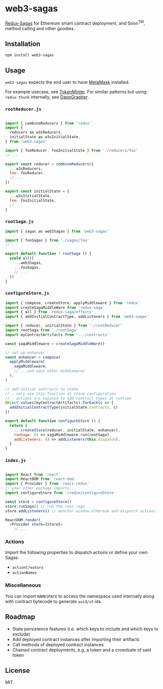 
# web3-sagas
[Redux-Sagas](https://github.com/redux-saga/redux-saga) for Ethereum smart
contract deployment, and Soon<sup>TM</sup>, method calling and other goodies.

## Installation
`npm install web3-sagas`

## Usage

`web3-sagas` expects the end user to have [MetaMask](https://metamask.io) installed.

For example usecase, see [TokenMinter](https://github.com/rekmarks/tokenminter).
For similar patterns but using `redux-thunk` internally, see [DappGrapher](https://github.com/rekmarks/dapp-grapher).

### `rootReducer.js`
```js

import { combineReducers } from 'redux'
import {
  reducers as w3sReducers,
  initialState as w3sInitialState,
} from 'web3-sagas'

import { fooReducer, fooInitialState } from './reducers/foo'
// ...

export const reducer = combineReducers({
  ...w3sReducers,
  foo: fooReducer,
  // ...
})

export const initialState = {
  ...w3sInitialState,
  foo: fooInitialState,
  // ...
}
```

### `rootSaga.js`
```js
import { sagas as web3Sagas } from 'web3-sagas'

import { fooSagas } from './sagas/foo'
// ...

export default function * rootSaga () {
  yield all([
    ...web3Sagas,
    ...fooSagas,
    // ...
  ])
}
```

### `configureStore.js`
```js
import { compose, createStore, applyMiddleware } from 'redux'
import createSagaMiddleWare from 'redux-saga'
import { all } from 'redux-saga/effects'
import { addInitialContractType, addListeners } from 'web3-sagas'

import { reducer, initialState } from './rootReducer'
import rootSaga from './rootSaga'
import myContractArtifacts from '.../contracts'

const sagaMiddleware = createSagaMiddleWare()

// set up enhancer
const enhancer = compose(
  applyMiddleware(
    sagaMiddleware,
    // ...and your other middlewares
  ),
)

// add initial contracts to state
// - only use this function at store configuration
// - actions are exposed to add contract types at runtime
Object.values(myContractArtifacts).forEach(c => {
  addInitialContractType(initialState.contracts, c)
})

export default function configureStore () {
  return {
    ...createStore(reducer, initialState, enhancer),
    runSaga: () => sagaMiddleware.run(rootSaga),
    addListeners: () => addListeners(this.dispatch),
  }
}
```

### `index.js`
```js

import React from 'react'
import ReactDOM from 'react-dom'
import { Provider } from 'react-redux'
// your other package imports...
import configureStore from '/redux/configureStore'

const store = configureStore()
store.runSaga() // run the root saga
store.addListeners() // monitor window.ethereum and dispatch actions

ReactDOM.render(
  <Provider store={store}>
    // ...
```
### Actions

Import the following properties to dispatch actions or define your own Sagas:
- `actionCreators`
- `actionNames`

### Miscellaneous

You can import `NAMESPACE` to access the namespace used internally along with contract
bytecode to generate `uuid/v5` ids.

## Roadmap
- State persistence features (i.e. which keys to include and which keys to
exclude)
- Add deployed contract instances after importing their artifacts
- Call methods of deployed contract instances
- Chained contract deployments, e.g. a token and a crowdsale of said token

## License
MIT